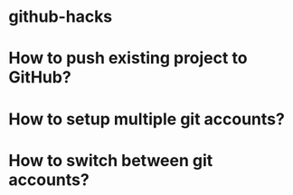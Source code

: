 # github-hacks

# How to push existing project to GitHub?
# How to setup multiple git accounts?
# How to switch between git accounts?
